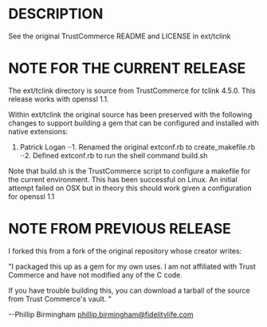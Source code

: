 # DESCRIPTION

See the original TrustCommerce README and LICENSE in ext/tclink

# NOTE FOR THE CURRENT RELEASE

The ext/tclink directory is source from TrustCommerce for tclink
4.5.0. This release works with openssl 1.1.

Within ext/tclink the original source has been preserved with the
following changes to support building a gem that can be configured and
installed with native extensions:

1. Patrick Logan
⋅⋅1. Renamed the original extconf.rb to create_makefile.rb
⋅⋅2. Defined extconf.rb to run the shell command build.sh

Note that build.sh is the TrustCommerce script to configure a makefile
for the current environment. This has been successful on Linux. An
initial attempt failed on OSX but in theory this should work given a
configuration for openssl 1.1


# NOTE FROM PREVIOUS RELEASE

I forked this from a fork of the original repository whose creator writes:

"I packaged this up as a gem for my own uses. I am not affiliated with
Trust Commerce and have not modified any of the C code.

If you have trouble building this, you can download a tarball of the source
from Trust Commerce's vault.
"

--Phillip Birmingham
phillip.birmingham@fidelitylife.com
